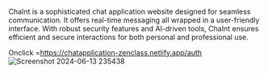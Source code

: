 ChaInt is a sophisticated chat application website designed for seamless communication. It offers real-time messaging all wrapped in a user-friendly interface. With robust security features and AI-driven tools, ChaInt ensures efficient and secure interactions for both personal and professional use.


Onclick =https://chatapplication-zenclass.netlify.app/auth
![Screenshot 2024-06-13 235438](https://github.com/SunilSurendran1906/Chatapplication_frontend/assets/133184647/cfe581c1-4380-4404-85ec-43c98dc6e8ec)


